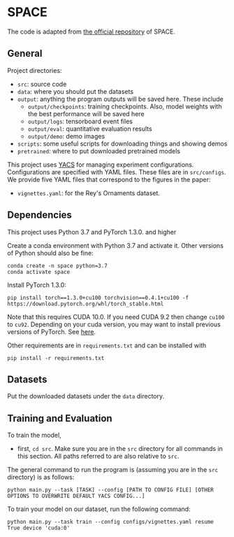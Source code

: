 # SPACE

The code is adapted from [the official repository](https://github.com/zhixuan-lin/SPACE) of SPACE.

## General

Project directories:

* `src`: source code
* `data`: where you should put the datasets
* `output`: anything the program outputs will be saved here. These include
  * `output/checkpoints`: training checkpoints. Also, model weights with the best performance will be saved here
  * `output/logs`: tensorboard event files
  * `output/eval`: quantitative evaluation results
  * `output/demo`: demo images
* `scripts`: some useful scripts for downloading things and showing demos
* `pretrained`: where to put downloaded pretrained models

This project uses [YACS](https://github.com/rbgirshick/yacs) for managing experiment configurations. Configurations are specified with YAML files. These files are in `src/configs`. We provide five YAML files that correspond to the figures in the paper:

* `vignettes.yaml`: for the Rey's Ornaments dataset.

## Dependencies

This project uses Python 3.7 and PyTorch 1.3.0. and higher

Create a conda environment with Python 3.7 and activate it. Other versions of Python should also be fine:

```
conda create -n space python=3.7
conda activate space
```

Install PyTorch 1.3.0:

```
pip install torch==1.3.0+cu100 torchvision==0.4.1+cu100 -f https://download.pytorch.org/whl/torch_stable.html
```

Note that this requires CUDA 10.0. If you need CUDA 9.2 then change `cu100` to `cu92`. Depending on your cuda version, you may want to install previous versions of PyTorch.  See [here](https://pytorch.org/get-started/previous-versions/).

Other requirements are in `requirements.txt` and can be installed with

```
pip install -r requirements.txt
```
## Datasets

Put the downloaded datasets under the `data` directory.

## Training and Evaluation

To train the model,
-  first, `cd src`.  Make sure you are in the `src` directory for all commands in this section. All paths referred to are also relative to `src`.

The general command to run the program is (assuming you are in the `src` directory) is as follows:

```
python main.py --task [TASK] --config [PATH TO CONFIG FILE] [OTHER OPTIONS TO OVERWRITE DEFAULT YACS CONFIG...]
```

To train your model on our dataset, run the following command:

  ```
  python main.py --task train --config configs/vignettes.yaml resume True device 'cuda:0'
  ```


